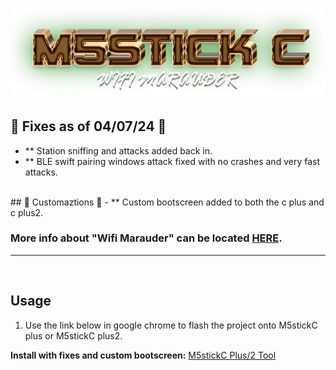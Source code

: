 ![Header](Images/mainheader.png)
<br>

## 🌟 Fixes as of 04/07/24 🌟
- ** Station sniffing and attacks added back in.
- ** BLE swift pairing windows attack fixed with no crashes and very fast attacks.
<br>
## 🌟 Customaztions 🌟
- ** Custom bootscreen added to both the c plus and c plus2.


<b></b>
  
### More info about "Wifi Marauder" can be located <a href="https://github.com/justcallmekoko/ESP32Marauder">HERE</a>.  
  

  <hr>
  <br>

  ## Usage
1. Use the link below in google chrome to flash the project onto M5stickC plus or M5stickC plus2.



**Install with fixes and custom bootscreen:** <a href=https://atomnft.github.io/M5stick-Marauder/flash0.html>M5stickC Plus/2 Tool</a>